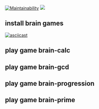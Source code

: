 [![Maintainability](https://api.codeclimate.com/v1/badges/a99a88d28ad37a79dbf6/maintainability)](https://codeclimate.com/github/codeclimate/codeclimate/maintainability)
![](https://github.com/antiyvt/backend-project-lvl1/workflows/Lint/badge.svg)

## install brain games
[![asciicast](https://asciinema.org/a/4wEKox6jZ6K8GL7Onyir6hWVm.svg)](https://asciinema.org/a/4wEKox6jZ6K8GL7Onyir6hWVm)

## play game brain-calc

## play game brain-gcd

## play game brain-progression

## play game brain-prime